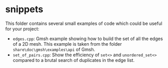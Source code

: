 # snippets

This folder contains several small examples of code which could be useful for your project:

* `edges.cpp`: Gmsh example showing how to build the set of all the edges of a 2D mesh. This example is taken from the folder `share\doc\gmsh\examples\api` of Gmsh.
* `set_of_pairs.cpp`: Show the efficiency of `set<>` and `unordered_set<>` compared to a brutal search of duplicates in the edge list.
